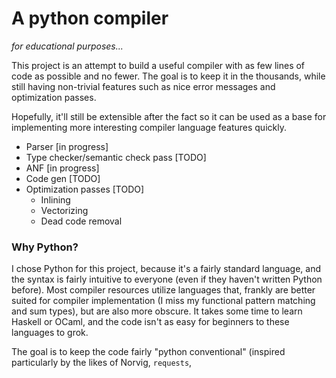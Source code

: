 # A python compiler
*for educational purposes...*

This project is an attempt to build a useful compiler with as few lines of code
as possible and no fewer. The goal is to keep it in the thousands, while still
having non-trivial features such as nice error messages and optimization passes.

Hopefully, it'll still be extensible after the fact so it can be used as a base
for implementing more interesting compiler language features quickly.

* Parser [in progress]
* Type checker/semantic check pass [TODO]
* ANF [in progress]
* Code gen [TODO]
* Optimization passes [TODO]
    * Inlining
    * Vectorizing
    * Dead code removal

### Why Python?

I chose Python for this project, because it's a fairly standard language,
and the syntax is fairly intuitive to everyone (even if they haven't written
Python before). Most compiler resources utilize languages that, frankly are
better suited for compiler implementation (I miss my functional pattern matching
and sum types), but are also more obscure. It takes some time to learn Haskell
or OCaml, and the code isn't as easy for beginners to these languages to grok.

The goal is to keep the code fairly "python conventional" (inspired particularly
by the likes of Norvig, `requests`,
